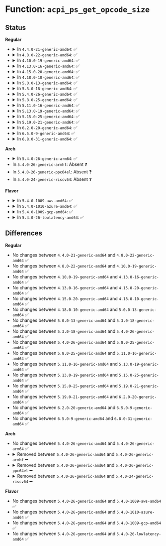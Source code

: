 # Function: <code>acpi_ps_get_opcode_size</code>

## Status
<b>Regular</b>
<ul>
<li>
<details>
<summary>In <code>4.4.0-21-generic-amd64</code>: ✅</summary>

```c
u32 acpi_ps_get_opcode_size(u32 opcode)
```

```json
{
  "name": "acpi_ps_get_opcode_size",
  "collision_type": "Unique Global",
  "inline_type": "No",
  "funcs": [
    {
      "addr": 18446744071583701913,
      "name": "acpi_ps_get_opcode_size",
      "external": true,
      "loc": "drivers/acpi/acpica/psparse.c:74",
      "file": "drivers/acpi/acpica/psparse.c",
      "inline": "seen, unknown",
      "caller_inline": [],
      "caller_func": [
        "drivers/acpi/acpica/psobject.c:acpi_ps_create_op"
      ]
    }
  ],
  "symbols": [
    {
      "addr": 18446744071583701913,
      "name": "acpi_ps_get_opcode_size",
      "section": ".text",
      "bind": "STB_GLOBAL",
      "size": 22
    }
  ]
}
```
</details>
</li>
<li>
<details>
<summary>In <code>4.8.0-22-generic-amd64</code>: ✅</summary>

```c
u32 acpi_ps_get_opcode_size(u32 opcode)
```

```json
{
  "name": "acpi_ps_get_opcode_size",
  "collision_type": "Unique Global",
  "inline_type": "No",
  "funcs": [
    {
      "addr": 18446744071584026290,
      "name": "acpi_ps_get_opcode_size",
      "external": true,
      "loc": "drivers/acpi/acpica/psparse.c:74",
      "file": "drivers/acpi/acpica/psparse.c",
      "inline": "seen, unknown",
      "caller_inline": [],
      "caller_func": [
        "drivers/acpi/acpica/psobject.c:acpi_ps_create_op"
      ]
    }
  ],
  "symbols": [
    {
      "addr": 18446744071584026290,
      "name": "acpi_ps_get_opcode_size",
      "section": ".text",
      "bind": "STB_GLOBAL",
      "size": 24
    }
  ]
}
```
</details>
</li>
<li>
<details>
<summary>In <code>4.10.0-19-generic-amd64</code>: ✅</summary>

```c
u32 acpi_ps_get_opcode_size(u32 opcode)
```

```json
{
  "name": "acpi_ps_get_opcode_size",
  "collision_type": "Unique Global",
  "inline_type": "No",
  "funcs": [
    {
      "addr": 18446744071584168199,
      "name": "acpi_ps_get_opcode_size",
      "external": true,
      "loc": "drivers/acpi/acpica/psparse.c:74",
      "file": "drivers/acpi/acpica/psparse.c",
      "inline": "seen, unknown",
      "caller_inline": [],
      "caller_func": [
        "drivers/acpi/acpica/psobject.c:acpi_ps_create_op"
      ]
    }
  ],
  "symbols": [
    {
      "addr": 18446744071584168199,
      "name": "acpi_ps_get_opcode_size",
      "section": ".text",
      "bind": "STB_GLOBAL",
      "size": 24
    }
  ]
}
```
</details>
</li>
<li>
<details>
<summary>In <code>4.13.0-16-generic-amd64</code>: ✅</summary>

```c
u32 acpi_ps_get_opcode_size(u32 opcode)
```

```json
{
  "name": "acpi_ps_get_opcode_size",
  "collision_type": "Unique Global",
  "inline_type": "No",
  "funcs": [
    {
      "addr": 18446744071584235624,
      "name": "acpi_ps_get_opcode_size",
      "external": true,
      "loc": "drivers/acpi/acpica/psparse.c:75",
      "file": "drivers/acpi/acpica/psparse.c",
      "inline": "seen, unknown",
      "caller_inline": [],
      "caller_func": [
        "drivers/acpi/acpica/psobject.c:acpi_ps_create_op"
      ]
    }
  ],
  "symbols": [
    {
      "addr": 18446744071584235624,
      "name": "acpi_ps_get_opcode_size",
      "section": ".text",
      "bind": "STB_GLOBAL",
      "size": 22
    }
  ]
}
```
</details>
</li>
<li>
<details>
<summary>In <code>4.15.0-20-generic-amd64</code>: ✅</summary>

```c
u32 acpi_ps_get_opcode_size(u32 opcode)
```

```json
{
  "name": "acpi_ps_get_opcode_size",
  "collision_type": "Unique Global",
  "inline_type": "No",
  "funcs": [
    {
      "addr": 18446744071584585598,
      "name": "acpi_ps_get_opcode_size",
      "external": true,
      "loc": "drivers/acpi/acpica/psparse.c:75",
      "file": "drivers/acpi/acpica/psparse.c",
      "inline": "seen, unknown",
      "caller_inline": [],
      "caller_func": [
        "drivers/acpi/acpica/psobject.c:acpi_ps_create_op"
      ]
    }
  ],
  "symbols": [
    {
      "addr": 18446744071584585598,
      "name": "acpi_ps_get_opcode_size",
      "section": ".text",
      "bind": "STB_GLOBAL",
      "size": 22
    }
  ]
}
```
</details>
</li>
<li>
<details>
<summary>In <code>4.18.0-10-generic-amd64</code>: ✅</summary>

```c
u32 acpi_ps_get_opcode_size(u32 opcode)
```

```json
{
  "name": "acpi_ps_get_opcode_size",
  "collision_type": "Unique Global",
  "inline_type": "No",
  "funcs": [
    {
      "addr": 18446744071584811132,
      "name": "acpi_ps_get_opcode_size",
      "external": true,
      "loc": "drivers/acpi/acpica/psparse.c:41",
      "file": "drivers/acpi/acpica/psparse.c",
      "inline": "seen, unknown",
      "caller_inline": [],
      "caller_func": [
        "drivers/acpi/acpica/psobject.c:acpi_ps_create_op"
      ]
    }
  ],
  "symbols": [
    {
      "addr": 18446744071584811132,
      "name": "acpi_ps_get_opcode_size",
      "section": ".text",
      "bind": "STB_GLOBAL",
      "size": 22
    }
  ]
}
```
</details>
</li>
<li>
<details>
<summary>In <code>5.0.0-13-generic-amd64</code>: ✅</summary>

```c
u32 acpi_ps_get_opcode_size(u32 opcode)
```

```json
{
  "name": "acpi_ps_get_opcode_size",
  "collision_type": "Unique Global",
  "inline_type": "No",
  "funcs": [
    {
      "addr": 18446744071584913696,
      "name": "acpi_ps_get_opcode_size",
      "external": true,
      "loc": "drivers/acpi/acpica/psparse.c:41",
      "file": "drivers/acpi/acpica/psparse.c",
      "inline": "seen, unknown",
      "caller_inline": [],
      "caller_func": [
        "drivers/acpi/acpica/psobject.c:acpi_ps_create_op"
      ]
    }
  ],
  "symbols": [
    {
      "addr": 18446744071584913696,
      "name": "acpi_ps_get_opcode_size",
      "section": ".text",
      "bind": "STB_GLOBAL",
      "size": 22
    }
  ]
}
```
</details>
</li>
<li>
<details>
<summary>In <code>5.3.0-18-generic-amd64</code>: ✅</summary>

```c
u32 acpi_ps_get_opcode_size(u32 opcode)
```

```json
{
  "name": "acpi_ps_get_opcode_size",
  "collision_type": "Unique Global",
  "inline_type": "No",
  "funcs": [
    {
      "addr": 18446744071585116345,
      "name": "acpi_ps_get_opcode_size",
      "external": true,
      "loc": "drivers/acpi/acpica/psparse.c:41",
      "file": "drivers/acpi/acpica/psparse.c",
      "inline": "seen, unknown",
      "caller_inline": [],
      "caller_func": [
        "drivers/acpi/acpica/psobject.c:acpi_ps_create_op"
      ]
    }
  ],
  "symbols": [
    {
      "addr": 18446744071585116345,
      "name": "acpi_ps_get_opcode_size",
      "section": ".text",
      "bind": "STB_GLOBAL",
      "size": 22
    }
  ]
}
```
</details>
</li>
<li>
<details>
<summary>In <code>5.4.0-26-generic-amd64</code>: ✅</summary>

```c
u32 acpi_ps_get_opcode_size(u32 opcode)
```

```json
{
  "name": "acpi_ps_get_opcode_size",
  "collision_type": "Unique Global",
  "inline_type": "No",
  "funcs": [
    {
      "addr": 18446744071585252704,
      "name": "acpi_ps_get_opcode_size",
      "external": true,
      "loc": "drivers/acpi/acpica/psparse.c:41",
      "file": "drivers/acpi/acpica/psparse.c",
      "inline": "seen, unknown",
      "caller_inline": [],
      "caller_func": [
        "drivers/acpi/acpica/psobject.c:acpi_ps_create_op"
      ]
    }
  ],
  "symbols": [
    {
      "addr": 18446744071585252704,
      "name": "acpi_ps_get_opcode_size",
      "section": ".text",
      "bind": "STB_GLOBAL",
      "size": 22
    }
  ]
}
```
</details>
</li>
<li>
<details>
<summary>In <code>5.8.0-25-generic-amd64</code>: ✅</summary>

```c
u32 acpi_ps_get_opcode_size(u32 opcode)
```

```json
{
  "name": "acpi_ps_get_opcode_size",
  "collision_type": "Unique Global",
  "inline_type": "No",
  "funcs": [
    {
      "addr": 18446744071585958633,
      "name": "acpi_ps_get_opcode_size",
      "external": true,
      "loc": "drivers/acpi/acpica/psparse.c:41",
      "file": "drivers/acpi/acpica/psparse.c",
      "inline": "seen, unknown",
      "caller_inline": [],
      "caller_func": [
        "drivers/acpi/acpica/psobject.c:acpi_ps_get_aml_opcode"
      ]
    }
  ],
  "symbols": [
    {
      "addr": 18446744071585958633,
      "name": "acpi_ps_get_opcode_size",
      "section": ".text",
      "bind": "STB_GLOBAL",
      "size": 22
    }
  ]
}
```
</details>
</li>
<li>
<details>
<summary>In <code>5.11.0-16-generic-amd64</code>: ✅</summary>

```c
u32 acpi_ps_get_opcode_size(u32 opcode)
```

```json
{
  "name": "acpi_ps_get_opcode_size",
  "collision_type": "Unique Global",
  "inline_type": "No",
  "funcs": [
    {
      "addr": 18446744071586081551,
      "name": "acpi_ps_get_opcode_size",
      "external": true,
      "loc": "drivers/acpi/acpica/psparse.c:41",
      "file": "drivers/acpi/acpica/psparse.c",
      "inline": "seen, unknown",
      "caller_inline": [],
      "caller_func": [
        "drivers/acpi/acpica/psobject.c:acpi_ps_get_aml_opcode"
      ]
    }
  ],
  "symbols": [
    {
      "addr": 18446744071586081551,
      "name": "acpi_ps_get_opcode_size",
      "section": ".text",
      "bind": "STB_GLOBAL",
      "size": 22
    }
  ]
}
```
</details>
</li>
<li>
<details>
<summary>In <code>5.13.0-19-generic-amd64</code>: ✅</summary>

```c
u32 acpi_ps_get_opcode_size(u32 opcode)
```

```json
{
  "name": "acpi_ps_get_opcode_size",
  "collision_type": "Unique Global",
  "inline_type": "No",
  "funcs": [
    {
      "addr": 18446744071585958352,
      "name": "acpi_ps_get_opcode_size",
      "external": true,
      "loc": "drivers/acpi/acpica/psparse.c:41",
      "file": "drivers/acpi/acpica/psparse.c",
      "inline": "seen, unknown",
      "caller_inline": [],
      "caller_func": [
        "drivers/acpi/acpica/psobject.c:acpi_ps_create_op"
      ]
    }
  ],
  "symbols": [
    {
      "addr": 18446744071585958352,
      "name": "acpi_ps_get_opcode_size",
      "section": ".text",
      "bind": "STB_GLOBAL",
      "size": 22
    }
  ]
}
```
</details>
</li>
<li>
<details>
<summary>In <code>5.15.0-25-generic-amd64</code>: ✅</summary>

```c
u32 acpi_ps_get_opcode_size(u32 opcode)
```

```json
{
  "name": "acpi_ps_get_opcode_size",
  "collision_type": "Unique Global",
  "inline_type": "No",
  "funcs": [
    {
      "addr": 18446744071586446706,
      "name": "acpi_ps_get_opcode_size",
      "external": true,
      "loc": "drivers/acpi/acpica/psparse.c:41",
      "file": "drivers/acpi/acpica/psparse.c",
      "inline": "seen, unknown",
      "caller_inline": [],
      "caller_func": [
        "drivers/acpi/acpica/psobject.c:acpi_ps_create_op"
      ]
    }
  ],
  "symbols": [
    {
      "addr": 18446744071586446706,
      "name": "acpi_ps_get_opcode_size",
      "section": ".text",
      "bind": "STB_GLOBAL",
      "size": 22
    }
  ]
}
```
</details>
</li>
<li>
<details>
<summary>In <code>5.19.0-21-generic-amd64</code>: ✅</summary>

```c
u32 acpi_ps_get_opcode_size(u32 opcode)
```

```json
{
  "name": "acpi_ps_get_opcode_size",
  "collision_type": "Unique Global",
  "inline_type": "No",
  "funcs": [
    {
      "addr": 18446744071587698263,
      "name": "acpi_ps_get_opcode_size",
      "external": true,
      "loc": "drivers/acpi/acpica/psparse.c:41",
      "file": "drivers/acpi/acpica/psparse.c",
      "inline": "seen, unknown",
      "caller_inline": [],
      "caller_func": [
        "drivers/acpi/acpica/nsxfname.c:acpi_install_method",
        "drivers/acpi/acpica/psobject.c:acpi_ps_create_op"
      ]
    }
  ],
  "symbols": [
    {
      "addr": 18446744071587698263,
      "name": "acpi_ps_get_opcode_size",
      "section": ".text",
      "bind": "STB_GLOBAL",
      "size": 28
    }
  ]
}
```
</details>
</li>
<li>
<details>
<summary>In <code>6.2.0-20-generic-amd64</code>: ✅</summary>

```c
u32 acpi_ps_get_opcode_size(u32 opcode)
```

```json
{
  "name": "acpi_ps_get_opcode_size",
  "collision_type": "Unique Global",
  "inline_type": "No",
  "funcs": [
    {
      "addr": 18446744071589011696,
      "name": "acpi_ps_get_opcode_size",
      "external": true,
      "loc": "drivers/acpi/acpica/psparse.c:41",
      "file": "drivers/acpi/acpica/psparse.c",
      "inline": "seen, unknown",
      "caller_inline": [],
      "caller_func": [
        "drivers/acpi/acpica/nsxfname.c:acpi_install_method",
        "drivers/acpi/acpica/psobject.c:acpi_ps_create_op"
      ]
    }
  ],
  "symbols": [
    {
      "addr": 18446744071589011696,
      "name": "acpi_ps_get_opcode_size",
      "section": ".text",
      "bind": "STB_GLOBAL",
      "size": 31
    }
  ]
}
```
</details>
</li>
<li>
<details>
<summary>In <code>6.5.0-9-generic-amd64</code>: ✅</summary>

```c
u32 acpi_ps_get_opcode_size(u32 opcode)
```

```json
{
  "name": "acpi_ps_get_opcode_size",
  "collision_type": "Unique Global",
  "inline_type": "No",
  "funcs": [
    {
      "addr": 18446744071589302240,
      "name": "acpi_ps_get_opcode_size",
      "external": true,
      "loc": "drivers/acpi/acpica/psparse.c:41",
      "file": "drivers/acpi/acpica/psparse.c",
      "inline": "seen, unknown",
      "caller_inline": [],
      "caller_func": [
        "drivers/acpi/acpica/nsxfname.c:acpi_install_method",
        "drivers/acpi/acpica/psobject.c:acpi_ps_create_op"
      ]
    }
  ],
  "symbols": [
    {
      "addr": 18446744071589302240,
      "name": "acpi_ps_get_opcode_size",
      "section": ".text",
      "bind": "STB_GLOBAL",
      "size": 31
    }
  ]
}
```
</details>
</li>
<li>
<details>
<summary>In <code>6.8.0-31-generic-amd64</code>: ✅</summary>

```c
u32 acpi_ps_get_opcode_size(u32 opcode)
```

```json
{
  "name": "acpi_ps_get_opcode_size",
  "collision_type": "Unique Global",
  "inline_type": "No",
  "funcs": [
    {
      "addr": 18446744071589609008,
      "name": "acpi_ps_get_opcode_size",
      "external": true,
      "loc": "drivers/acpi/acpica/psparse.c:41",
      "file": "drivers/acpi/acpica/psparse.c",
      "inline": "seen, unknown",
      "caller_inline": [],
      "caller_func": [
        "drivers/acpi/acpica/nsxfname.c:acpi_install_method",
        "drivers/acpi/acpica/psobject.c:acpi_ps_create_op"
      ]
    }
  ],
  "symbols": [
    {
      "addr": 18446744071589609008,
      "name": "acpi_ps_get_opcode_size",
      "section": ".text",
      "bind": "STB_GLOBAL",
      "size": 31
    }
  ]
}
```
</details>
</li>
</ul>
<b>Arch</b>
<ul>
<li>
<details>
<summary>In <code>5.4.0-26-generic-arm64</code>: ✅</summary>

```c
u32 acpi_ps_get_opcode_size(u32 opcode)
```

```json
{
  "name": "acpi_ps_get_opcode_size",
  "collision_type": "Unique Global",
  "inline_type": "No",
  "funcs": [
    {
      "addr": 18446603336497574704,
      "name": "acpi_ps_get_opcode_size",
      "external": true,
      "loc": "drivers/acpi/acpica/psparse.c:41",
      "file": "drivers/acpi/acpica/psparse.c",
      "inline": "seen, unknown",
      "caller_inline": [],
      "caller_func": [
        "drivers/acpi/acpica/psobject.c:acpi_ps_create_op"
      ]
    }
  ],
  "symbols": [
    {
      "addr": 18446603336497574704,
      "name": "acpi_ps_get_opcode_size",
      "section": ".text",
      "bind": "STB_GLOBAL",
      "size": 48
    }
  ]
}
```
</details>
</li>
<li>
In <code>5.4.0-26-generic-armhf</code>: Absent ❓
</li>
<li>
In <code>5.4.0-26-generic-ppc64el</code>: Absent ❓
</li>
<li>
In <code>5.4.0-24-generic-riscv64</code>: Absent ❓
</li>
</ul>
<b>Flavor</b>
<ul>
<li>
<details>
<summary>In <code>5.4.0-1009-aws-amd64</code>: ✅</summary>

```c
u32 acpi_ps_get_opcode_size(u32 opcode)
```

```json
{
  "name": "acpi_ps_get_opcode_size",
  "collision_type": "Unique Global",
  "inline_type": "No",
  "funcs": [
    {
      "addr": 18446744071585106110,
      "name": "acpi_ps_get_opcode_size",
      "external": true,
      "loc": "drivers/acpi/acpica/psparse.c:41",
      "file": "drivers/acpi/acpica/psparse.c",
      "inline": "seen, unknown",
      "caller_inline": [],
      "caller_func": [
        "drivers/acpi/acpica/psobject.c:acpi_ps_create_op"
      ]
    }
  ],
  "symbols": [
    {
      "addr": 18446744071585106110,
      "name": "acpi_ps_get_opcode_size",
      "section": ".text",
      "bind": "STB_GLOBAL",
      "size": 22
    }
  ]
}
```
</details>
</li>
<li>
<details>
<summary>In <code>5.4.0-1010-azure-amd64</code>: ✅</summary>

```c
u32 acpi_ps_get_opcode_size(u32 opcode)
```

```json
{
  "name": "acpi_ps_get_opcode_size",
  "collision_type": "Unique Global",
  "inline_type": "No",
  "funcs": [
    {
      "addr": 18446744071585021437,
      "name": "acpi_ps_get_opcode_size",
      "external": true,
      "loc": "drivers/acpi/acpica/psparse.c:41",
      "file": "drivers/acpi/acpica/psparse.c",
      "inline": "seen, unknown",
      "caller_inline": [],
      "caller_func": [
        "drivers/acpi/acpica/psobject.c:acpi_ps_create_op"
      ]
    }
  ],
  "symbols": [
    {
      "addr": 18446744071585021437,
      "name": "acpi_ps_get_opcode_size",
      "section": ".text",
      "bind": "STB_GLOBAL",
      "size": 22
    }
  ]
}
```
</details>
</li>
<li>
<details>
<summary>In <code>5.4.0-1009-gcp-amd64</code>: ✅</summary>

```c
u32 acpi_ps_get_opcode_size(u32 opcode)
```

```json
{
  "name": "acpi_ps_get_opcode_size",
  "collision_type": "Unique Global",
  "inline_type": "No",
  "funcs": [
    {
      "addr": 18446744071585204288,
      "name": "acpi_ps_get_opcode_size",
      "external": true,
      "loc": "drivers/acpi/acpica/psparse.c:41",
      "file": "drivers/acpi/acpica/psparse.c",
      "inline": "seen, unknown",
      "caller_inline": [],
      "caller_func": [
        "drivers/acpi/acpica/psobject.c:acpi_ps_create_op"
      ]
    }
  ],
  "symbols": [
    {
      "addr": 18446744071585204288,
      "name": "acpi_ps_get_opcode_size",
      "section": ".text",
      "bind": "STB_GLOBAL",
      "size": 22
    }
  ]
}
```
</details>
</li>
<li>
<details>
<summary>In <code>5.4.0-26-lowlatency-amd64</code>: ✅</summary>

```c
u32 acpi_ps_get_opcode_size(u32 opcode)
```

```json
{
  "name": "acpi_ps_get_opcode_size",
  "collision_type": "Unique Global",
  "inline_type": "No",
  "funcs": [
    {
      "addr": 18446744071585310448,
      "name": "acpi_ps_get_opcode_size",
      "external": true,
      "loc": "drivers/acpi/acpica/psparse.c:41",
      "file": "drivers/acpi/acpica/psparse.c",
      "inline": "seen, unknown",
      "caller_inline": [],
      "caller_func": [
        "drivers/acpi/acpica/psobject.c:acpi_ps_create_op"
      ]
    }
  ],
  "symbols": [
    {
      "addr": 18446744071585310448,
      "name": "acpi_ps_get_opcode_size",
      "section": ".text",
      "bind": "STB_GLOBAL",
      "size": 22
    }
  ]
}
```
</details>
</li>
</ul>

## Differences
<b>Regular</b>
<ul>
<li>
No changes between <code>4.4.0-21-generic-amd64</code> and <code>4.8.0-22-generic-amd64</code> ✅
</li>
<li>
No changes between <code>4.8.0-22-generic-amd64</code> and <code>4.10.0-19-generic-amd64</code> ✅
</li>
<li>
No changes between <code>4.10.0-19-generic-amd64</code> and <code>4.13.0-16-generic-amd64</code> ✅
</li>
<li>
No changes between <code>4.13.0-16-generic-amd64</code> and <code>4.15.0-20-generic-amd64</code> ✅
</li>
<li>
No changes between <code>4.15.0-20-generic-amd64</code> and <code>4.18.0-10-generic-amd64</code> ✅
</li>
<li>
No changes between <code>4.18.0-10-generic-amd64</code> and <code>5.0.0-13-generic-amd64</code> ✅
</li>
<li>
No changes between <code>5.0.0-13-generic-amd64</code> and <code>5.3.0-18-generic-amd64</code> ✅
</li>
<li>
No changes between <code>5.3.0-18-generic-amd64</code> and <code>5.4.0-26-generic-amd64</code> ✅
</li>
<li>
No changes between <code>5.4.0-26-generic-amd64</code> and <code>5.8.0-25-generic-amd64</code> ✅
</li>
<li>
No changes between <code>5.8.0-25-generic-amd64</code> and <code>5.11.0-16-generic-amd64</code> ✅
</li>
<li>
No changes between <code>5.11.0-16-generic-amd64</code> and <code>5.13.0-19-generic-amd64</code> ✅
</li>
<li>
No changes between <code>5.13.0-19-generic-amd64</code> and <code>5.15.0-25-generic-amd64</code> ✅
</li>
<li>
No changes between <code>5.15.0-25-generic-amd64</code> and <code>5.19.0-21-generic-amd64</code> ✅
</li>
<li>
No changes between <code>5.19.0-21-generic-amd64</code> and <code>6.2.0-20-generic-amd64</code> ✅
</li>
<li>
No changes between <code>6.2.0-20-generic-amd64</code> and <code>6.5.0-9-generic-amd64</code> ✅
</li>
<li>
No changes between <code>6.5.0-9-generic-amd64</code> and <code>6.8.0-31-generic-amd64</code> ✅
</li>
</ul>
<b>Arch</b>
<ul>
<li>
No changes between <code>5.4.0-26-generic-amd64</code> and <code>5.4.0-26-generic-arm64</code> ✅
</li>
<li>
<details>
<summary>Removed between <code>5.4.0-26-generic-amd64</code> and <code>5.4.0-26-generic-armhf</code> ➖</summary>

```c
u32 acpi_ps_get_opcode_size(u32 opcode)
```
</details>
</li>
<li>
<details>
<summary>Removed between <code>5.4.0-26-generic-amd64</code> and <code>5.4.0-26-generic-ppc64el</code> ➖</summary>

```c
u32 acpi_ps_get_opcode_size(u32 opcode)
```
</details>
</li>
<li>
<details>
<summary>Removed between <code>5.4.0-26-generic-amd64</code> and <code>5.4.0-24-generic-riscv64</code> ➖</summary>

```c
u32 acpi_ps_get_opcode_size(u32 opcode)
```
</details>
</li>
</ul>
<b>Flavor</b>
<ul>
<li>
No changes between <code>5.4.0-26-generic-amd64</code> and <code>5.4.0-1009-aws-amd64</code> ✅
</li>
<li>
No changes between <code>5.4.0-26-generic-amd64</code> and <code>5.4.0-1010-azure-amd64</code> ✅
</li>
<li>
No changes between <code>5.4.0-26-generic-amd64</code> and <code>5.4.0-1009-gcp-amd64</code> ✅
</li>
<li>
No changes between <code>5.4.0-26-generic-amd64</code> and <code>5.4.0-26-lowlatency-amd64</code> ✅
</li>
</ul>
